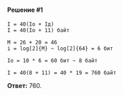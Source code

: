 #### Решение #1
```
I = 40(Iо + Iд)
I = 40(Iо + 11) байт

M = 26 + 20 = 46
i = log[2]{M} ~ log[2]{64} = 6 бит

Iо = 10 * 6 = 60 бит ~ 8 байт

I = 40(8 + 11) = 40 * 19 = 760 байт
```

**Ответ:** 760.
